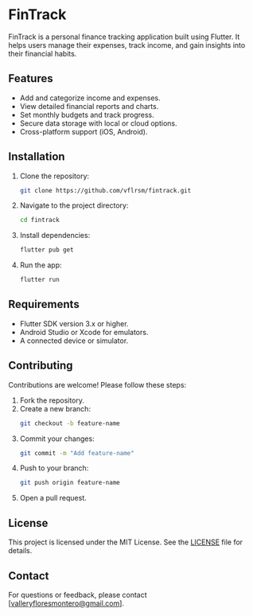 # FinTrack

FinTrack is a personal finance tracking application built using Flutter. It helps users manage their expenses, track income, and gain insights into their financial habits.

## Features

- Add and categorize income and expenses.
- View detailed financial reports and charts.
- Set monthly budgets and track progress.
- Secure data storage with local or cloud options.
- Cross-platform support (iOS, Android).

## Installation

1. Clone the repository:
    ```bash
    git clone https://github.com/vflrsm/fintrack.git
    ```
2. Navigate to the project directory:
    ```bash
    cd fintrack
    ```
3. Install dependencies:
    ```bash
    flutter pub get
    ```
4. Run the app:
    ```bash
    flutter run
    ```

## Requirements

- Flutter SDK version 3.x or higher.
- Android Studio or Xcode for emulators.
- A connected device or simulator.

## Contributing

Contributions are welcome! Please follow these steps:

1. Fork the repository.
2. Create a new branch:
    ```bash
    git checkout -b feature-name
    ```
3. Commit your changes:
    ```bash
    git commit -m "Add feature-name"
    ```
4. Push to your branch:
    ```bash
    git push origin feature-name
    ```
5. Open a pull request.

## License

This project is licensed under the MIT License. See the [LICENSE](LICENSE) file for details.

## Contact

For questions or feedback, please contact [valleryfloresmontero@gmail.com].